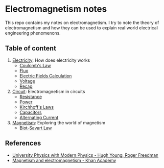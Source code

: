 # Electromagnetism notes

This repo contains my notes on electromagnetism. I try to note the theory of electromagnetism and how they can be used to explain real world electrical engineering phenomenons.

## Table of content

1. [Electricity](./Electricity/): How does electricity works
	- [Coulomb's Law](./Electricity/Coulomb's%20Law.md)
	- [Flux](./Electricity/Flux.md)
	- [Electric Fields Calculation](./Electricity/Electric%20Fields%20Calculation.md)
	- [Voltage](./Electricity/Voltage.md)
	- [Recap](./Electricity/Recap.md)
2. [Circuit](./Circuit/): Electromagnetism in circuits
	- [Resistance](./Circuit/Resistance.md)
	- [Power](./Circuit/Power.md)
	- [Kirchhoff's Laws](./Circuit/Kirchhoff's%20Laws.md)
	- [Capacitors](./Circuit/Capacitors.md)
	- [Alternating Current](./Circuit/Alternating%20Current.md)
3. [Magnetism](./Magnetism/): Exploring the world of magnetism
	- [Biot-Savart Law](./Magnetism/Biot-Savart%20Law.md)

## References

- [University Physics with Modern Physics -  Hugh Young, Roger Freedman](https://www.amazon.com/University-Physics-Modern-15th/dp/0135159555)
- [Magnetism and electromagnetism - Khan Academy](https://www.khanacademy.org/science/ap-physics-2/ap-magnetic-forces-and-magnetic-fields)
